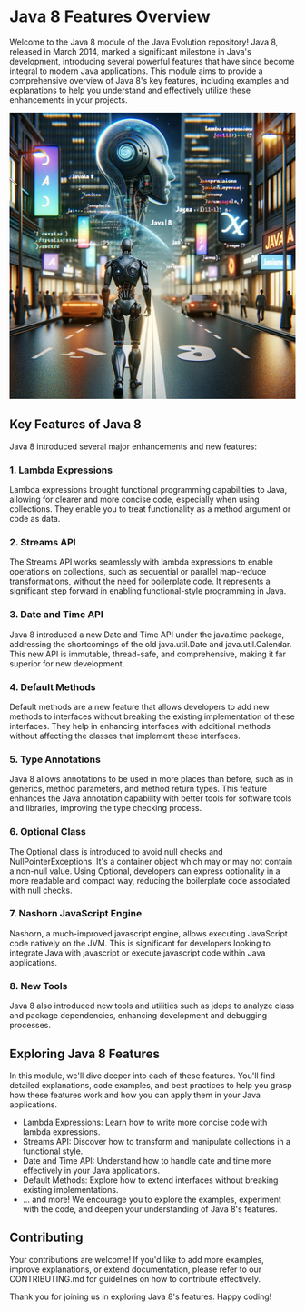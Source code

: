 # Java 8 Features Overview

Welcome to the Java 8 module of the Java Evolution repository! Java 8, released in March 2014, marked a significant
milestone in Java's development, introducing several powerful features that have since become integral to modern Java
applications. This module aims to provide a comprehensive overview of Java 8's key features, including examples and
explanations to help you understand and effectively utilize these enhancements in your projects.

![Java8.jpg](..%2Fimages%2FJava8.jpg)

## Key Features of Java 8

Java 8 introduced several major enhancements and new features:

### 1. Lambda Expressions

Lambda expressions brought functional programming capabilities to Java, allowing for clearer and more concise code,
especially when using collections. They enable you to treat functionality as a method argument or code as data.

### 2. Streams API

The Streams API works seamlessly with lambda expressions to enable operations on collections, such as sequential or
parallel map-reduce transformations, without the need for boilerplate code. It represents a significant step forward in
enabling functional-style programming in Java.

### 3. Date and Time API

Java 8 introduced a new Date and Time API under the java.time package, addressing the shortcomings of the old
java.util.Date and java.util.Calendar. This new API is immutable, thread-safe, and comprehensive, making it far superior
for new development.

### 4. Default Methods

Default methods are a new feature that allows developers to add new methods to interfaces without breaking the existing
implementation of these interfaces. They help in enhancing interfaces with additional methods without affecting the
classes that implement these interfaces.

### 5. Type Annotations

Java 8 allows annotations to be used in more places than before, such as in generics, method parameters, and method
return types. This feature enhances the Java annotation capability with better tools for software tools and libraries,
improving the type checking process.

### 6. Optional Class

The Optional class is introduced to avoid null checks and NullPointerExceptions. It's a container object which may or
may not contain a non-null value. Using Optional, developers can express optionality in a more readable and compact way,
reducing the boilerplate code associated with null checks.

### 7. Nashorn JavaScript Engine

Nashorn, a much-improved javascript engine, allows executing JavaScript code natively on the JVM. This is significant
for developers looking to integrate Java with javascript or execute javascript code within Java applications.

### 8. New Tools

Java 8 also introduced new tools and utilities such as jdeps to analyze class and package dependencies, enhancing
development and debugging processes.

## Exploring Java 8 Features

In this module, we'll dive deeper into each of these features. You'll find detailed explanations, code examples, and
best practices to help you grasp how these features work and how you can apply them in your Java applications.

- Lambda Expressions: Learn how to write more concise code with lambda expressions.
- Streams API: Discover how to transform and manipulate collections in a functional style.
- Date and Time API: Understand how to handle date and time more effectively in your Java applications.
- Default Methods: Explore how to extend interfaces without breaking existing implementations.
- ... and more!
  We encourage you to explore the examples, experiment with the code, and deepen your understanding of Java 8's
  features.

## Contributing

Your contributions are welcome! If you'd like to add more examples, improve explanations, or extend documentation,
please refer to our CONTRIBUTING.md for guidelines on how to contribute effectively.

Thank you for joining us in exploring Java 8's features. Happy coding!